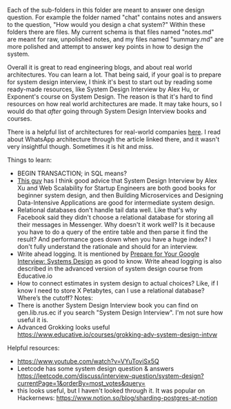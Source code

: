 Each of the sub-folders in this folder are meant to answer one design question.
For example the folder named "chat" contains notes and answers to the question, "How would you design a chat system?"
Within these folders there are files. My current schema is that files named "notes.md" are meant for raw, unpolished notes,
and my files named "summary.md" are more polished and attempt to answer key points in how to design the system.

Overall it is great to read engineering blogs, and about real world architectures. You can learn a lot. That being said,
if your goal is to prepare for system design interview, I think it's best to start out by reading some ready-made resources,
like System Design Interview by Alex Hu, or Exponent's course on System Design. The reason is that it's hard to find
resources on how real world architectures are made. It may take hours, so I would do that *after* going through System
Design Interview books and courses.

There is a helpful list of architectures for real-world companies [here](https://github.com/donnemartin/system-design-primer#company-architectures).
I read about WhatsApp architecture through the article linked there, and it wasn't very insightful though. Sometimes
it is hit and miss.

Things to learn:
* BEGIN TRANSACTION; in SQL means?
* [This guy](https://youtu.be/9N2S3JZffeg) has I think good advice that System Design Interview by Alex Xu and
  Web Scalability for Startup Engineers are both good books for beginner system design, and then Building Microservices and
  Designing Data-Intensive Applications are good for intermediate system design.
* Relational databases don't handle tail data well. Like that's why Facebook said they didn't choose a relational database
  for storing all their messages in Messenger. Why doesn't it work well? Is it because you have to do a query of the
  entire table and then parse it find the result? And performance goes down when you have a huge index? I don't
  fully understand the rationale and should for an interview.
* Write ahead logging. It is mentioned by [Prepare for Your Google Interview: Systems Design](https://youtu.be/Gg318hR5JY0)
  as good to know. Write ahead logging is also described in the advanced version of system design course from Educative.io
* How to connect estimates in system design to actual choices? Like, if I know I need to store X Petabytes, can I use a
  relational database? Where’s the cutoff?
Notes:
* There is another System Design Interview book you can find on gen.lib.rus.ec if you search "System Design Interview".
I'm not sure how useful it is.
* Advanced Grokking looks useful https://www.educative.io/courses/grokking-adv-system-design-intvw



Helpful resources:
* https://www.youtube.com/watch?v=VYuToviSx5Q
* Leetcode has some system design question & answers https://leetcode.com/discuss/interview-question/system-design?currentPage=1&orderBy=most_votes&query=
* this looks useful, but I haven't looked through it. It was popular on Hackernews: https://www.notion.so/blog/sharding-postgres-at-notion